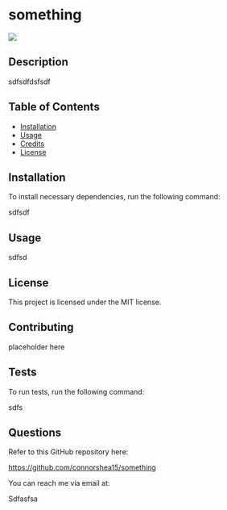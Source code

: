 
  # something

  ![](https://img.shields.io/badge/license-MIT-green)

  ## Description 
  sdfsdfdsfsdf

  ## Table of Contents

  * [Installation](#installation)
  * [Usage](#usage)
  * [Credits](#credits)
  * [License](#license)

  ## Installation
  
  To install necessary dependencies, run the following command:
  
  sdfsdf

  ## Usage

  sdfsd

  ## License

  This project is licensed under the MIT license.

  ## Contributing

  placeholder here

  ## Tests

  To run tests, run the following command:

  sdfs
  
  ## Questions

  Refer to this GitHub repository here:

  https://github.com/connorshea15/something

  You can reach me via email at:

  Sdfasfsa
  